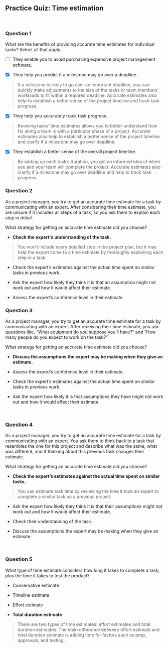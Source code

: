 ## Practice Quiz: Time estimation

<br>

### Question 1

What are the benefits of providing accurate time estimates for individual tasks? Select all that apply.

+ [ ] They enable you to avoid purchasing expensive project management software.

+ [x] They help you predict if a milestone may go over a deadline.

> If a milestone is likely to go over an important deadline, you can quickly make adjustments to the size of the tasks or team members' workloads to fit within a required deadline. Accurate estimates also help to establish a better sense of the project timeline and track task progress.

+ [x] They help you accurately track task progress.

> Knowing tasks’ time estimates allows you to better understand how far along a team is with a particular phase of a project. Accurate estimates also help to establish a better sense of the project timeline and clarify if a milestone may go over deadline.

+ [x] They establish a better sense of the overall project timeline.

> By adding up each task’s duration, you get an informed idea of when you and your team will complete the project. Accurate estimates also clarify if a milestone may go over deadline and help to track task progress.

### Question  2

As a project manager, you try to get an accurate time estimate for a task by communicating with an expert. After considering their time estimate, you are unsure if it includes all steps of a task, so you ask them to explain each step in detail. 

What strategy for getting an accurate time estimate did you choose?

- **Check the expert's understanding of the task.**

> You won’t include every detailed step in the project plan, but it may help the expert come to a time estimate by thoroughly explaining each step in a task.


- Check the expert’s estimates against the actual time spent on similar tasks in previous work.


- Ask the expert how likely they think it is that an assumption might not work out and how it would affect their estimate.


- Assess the expert’s confidence level in their estimate.

### Question 3

As a project manager, you try to get an accurate time estimate for a task by communicating with an expert. After receiving their time estimate, you ask questions like, “What equipment do you suppose you’ll have?” and “How many people do you expect to work on the task?” 

What strategy for getting an accurate time estimate did you choose?

- **Discuss the assumptions the expert may be making when they give an estimate.**


- Assess the expert’s confidence level in their estimate.


- Check the expert’s estimates against the actual time spent on similar tasks in previous work.


- Ask the expert how likely it is that assumptions they have might not work out and how it would affect their estimate.

<br>

### Question 4

As a project manager, you try to get an accurate time estimate for a task by communicating with an expert. You ask them to think back to a task that resembles the one for this project and describe what was the same, what was different, and if thinking about this previous task changes their estimate. 

What strategy for getting an accurate time estimate did you choose?

- **Check the expert’s estimates against the actual time spent on similar tasks.**

> You can estimate task time by reviewing the time it took an expert to complete a similar task on a previous project. 


- Ask the expert how likely they think it is that their assumptions might not work out and how it would affect their estimate.


- Check their understanding of the task.


- Discuss the assumptions the expert may be making when they give an estimate.

<br>

### Question 5

What type of time estimate considers how long it takes to complete a task, plus the time it takes to test the product?

- Conservative estimate


- Timeline estimate


- Effort estimate


- **Total duration estimate**

> There are two types of time estimates: effort estimates and total duration estimates. The main difference between effort estimate and total duration estimate is adding time for factors such as prep, approvals, and testing.